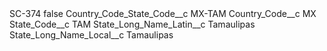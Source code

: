 <?xml version="1.0" encoding="UTF-8"?>
<CustomMetadata xmlns="http://soap.sforce.com/2006/04/metadata" xmlns:xsi="http://www.w3.org/2001/XMLSchema-instance" xmlns:xsd="http://www.w3.org/2001/XMLSchema">
    <label>SC-374</label>
    <protected>false</protected>
    <values>
        <field>Country_Code_State_Code__c</field>
        <value xsi:type="xsd:string">MX-TAM</value>
    </values>
    <values>
        <field>Country_Code__c</field>
        <value xsi:type="xsd:string">MX</value>
    </values>
    <values>
        <field>State_Code__c</field>
        <value xsi:type="xsd:string">TAM</value>
    </values>
    <values>
        <field>State_Long_Name_Latin__c</field>
        <value xsi:type="xsd:string">Tamaulipas</value>
    </values>
    <values>
        <field>State_Long_Name_Local__c</field>
        <value xsi:type="xsd:string">Tamaulipas</value>
    </values>
</CustomMetadata>
